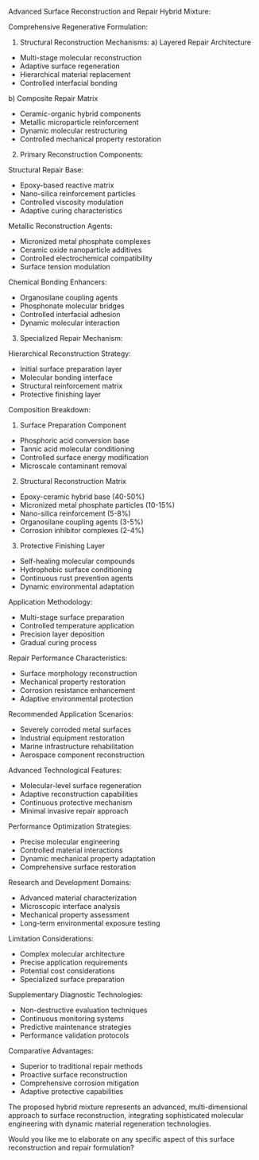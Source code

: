  Advanced Surface Reconstruction and Repair Hybrid Mixture:

Comprehensive Regenerative Formulation:

1. Structural Reconstruction Mechanisms:
a) Layered Repair Architecture
- Multi-stage molecular reconstruction
- Adaptive surface regeneration
- Hierarchical material replacement
- Controlled interfacial bonding

b) Composite Repair Matrix
- Ceramic-organic hybrid components
- Metallic microparticle reinforcement
- Dynamic molecular restructuring
- Controlled mechanical property restoration

2. Primary Reconstruction Components:

Structural Repair Base:
- Epoxy-based reactive matrix
- Nano-silica reinforcement particles
- Controlled viscosity modulation
- Adaptive curing characteristics

Metallic Reconstruction Agents:
- Micronized metal phosphate complexes
- Ceramic oxide nanoparticle additives
- Controlled electrochemical compatibility
- Surface tension modulation

Chemical Bonding Enhancers:
- Organosilane coupling agents
- Phosphonate molecular bridges
- Controlled interfacial adhesion
- Dynamic molecular interaction

3. Specialized Repair Mechanism:

Hierarchical Reconstruction Strategy:
- Initial surface preparation layer
- Molecular bonding interface
- Structural reinforcement matrix
- Protective finishing layer

Composition Breakdown:
1. Surface Preparation Component
- Phosphoric acid conversion base
- Tannic acid molecular conditioning
- Controlled surface energy modification
- Microscale contaminant removal

2. Structural Reconstruction Matrix
- Epoxy-ceramic hybrid base (40-50%)
- Micronized metal phosphate particles (10-15%)
- Nano-silica reinforcement (5-8%)
- Organosilane coupling agents (3-5%)
- Corrosion inhibitor complexes (2-4%)

3. Protective Finishing Layer
- Self-healing molecular compounds
- Hydrophobic surface conditioning
- Continuous rust prevention agents
- Dynamic environmental adaptation

Application Methodology:
- Multi-stage surface preparation
- Controlled temperature application
- Precision layer deposition
- Gradual curing process

Repair Performance Characteristics:
- Surface morphology reconstruction
- Mechanical property restoration
- Corrosion resistance enhancement
- Adaptive environmental protection

Recommended Application Scenarios:
- Severely corroded metal surfaces
- Industrial equipment restoration
- Marine infrastructure rehabilitation
- Aerospace component reconstruction

Advanced Technological Features:
- Molecular-level surface regeneration
- Adaptive reconstruction capabilities
- Continuous protective mechanism
- Minimal invasive repair approach

Performance Optimization Strategies:
- Precise molecular engineering
- Controlled material interactions
- Dynamic mechanical property adaptation
- Comprehensive surface restoration

Research and Development Domains:
- Advanced material characterization
- Microscopic interface analysis
- Mechanical property assessment
- Long-term environmental exposure testing

Limitation Considerations:
- Complex molecular architecture
- Precise application requirements
- Potential cost considerations
- Specialized surface preparation

Supplementary Diagnostic Technologies:
- Non-destructive evaluation techniques
- Continuous monitoring systems
- Predictive maintenance strategies
- Performance validation protocols

Comparative Advantages:
- Superior to traditional repair methods
- Proactive surface reconstruction
- Comprehensive corrosion mitigation
- Adaptive protective capabilities

The proposed hybrid mixture represents an advanced, multi-dimensional approach to surface reconstruction, integrating sophisticated molecular engineering with dynamic material regeneration technologies.

Would you like me to elaborate on any specific aspect of this surface reconstruction and repair formulation?
